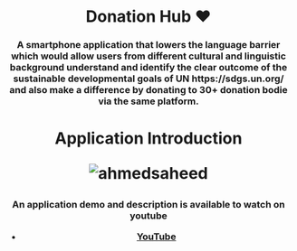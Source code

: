 <h1 align="center">Donation Hub ❤️</h1>
<h3 align= "center">A smartphone application that lowers the language barrier which would allow users from different cultural and linguistic background understand and identify the clear outcome of the sustainable developmental goals of UN https://sdgs.un.org/ and also make a difference by donating to 30+ donation bodie via the same platform.</h3>

<h1 align="center">Application Introduction<p align="center"> <img src="https://github.com/jogboms/pnyws/workflows/Format,%20Analyze%20and%20Test/badge.svg?branch=master" alt="ahmedsaheed" /> </p></h1>

<h3 align= "center">An application demo and description is available to watch on youtube 

- [YouTube](https://youtu.be/NFlrrQAGWYg)</h3>
